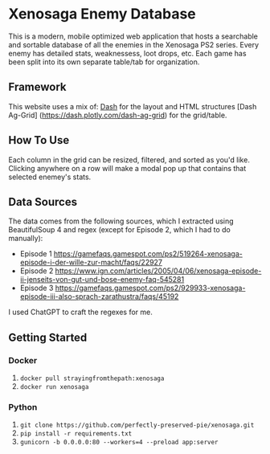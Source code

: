 # Xenosaga Enemy Database
This is a modern, mobile optimized web application that hosts a searchable and sortable database of all the enemies in the Xenosaga PS2 series. Every enemy has detailed stats, weaknessess, loot drops, etc. Each game has been split into its own separate table/tab for organization.

## Framework
This website uses a mix of:
[Dash](https://plotly.com/) for the layout and HTML structures
[Dash Ag-Grid] (https://dash.plotly.com/dash-ag-grid) for the grid/table.

## How To Use
Each column in the grid can be resized, filtered, and sorted as you'd like. Clicking anywhere on a row will make a modal pop up that contains that selected enemey's stats.

## Data Sources
The data comes from the following sources, which I extracted using BeautifulSoup 4 and regex (except for Episode 2, which I had to do manually):

* Episode 1 https://gamefaqs.gamespot.com/ps2/519264-xenosaga-episode-i-der-wille-zur-macht/faqs/22927
* Episode 2 https://www.ign.com/articles/2005/04/06/xenosaga-episode-ii-jenseits-von-gut-und-bose-enemy-faq-545281
* Episode 3 https://gamefaqs.gamespot.com/ps2/929933-xenosaga-episode-iii-also-sprach-zarathustra/faqs/45192

I used ChatGPT to craft the regexes for me.

## Getting Started

### Docker
1. `docker pull strayingfromthepath:xenosaga`
2. `docker run xenosaga`

### Python
1. `git clone https://github.com/perfectly-preserved-pie/xenosaga.git`
2. `pip install -r requirements.txt`
3. `gunicorn -b 0.0.0.0:80 --workers=4 --preload app:server`
